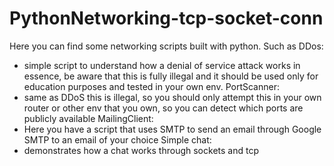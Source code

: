 # PythonNetworking-tcp-socket-conn
Here you can find some networking scripts built with python.
Such as DDos:
  - simple script to understand how a denial of service attack works in essence, be aware that this is fully illegal and it should be used only for education purposes and tested in your own env.
PortScanner:
  - same as DDoS this is illegal, so you should only attempt this in your own router or other env that you own, so you can detect which ports are publicly available
MailingClient:
  - Here you have a script that uses SMTP to send an email through Google SMTP to an email of your choice
Simple chat:
  - demonstrates how a chat works through sockets and tcp
